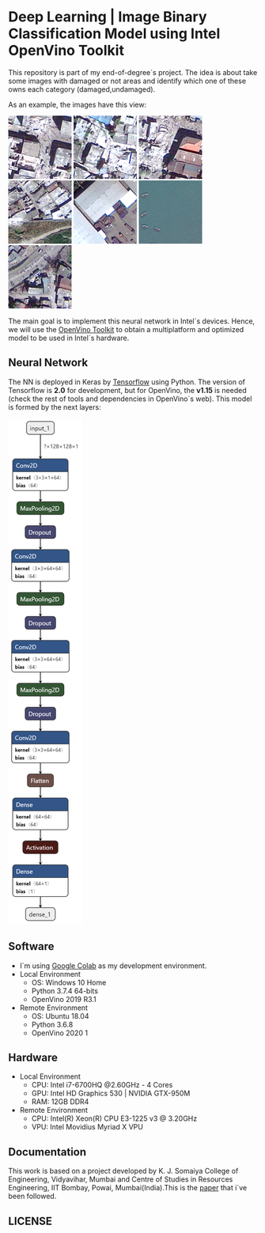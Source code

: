 # **Deep Learning | Image Binary Classification Model using Intel OpenVino Toolkit**
This repository is part of my end-of-degree´s project. The idea is about take some images with damaged or not areas and identify which one of these owns each category (damaged,undamaged).

As an example, the images have this view:

![kitten](damaged/post_064_056.png "Damaged")
![kitten](damaged/post_061_096.png "Damaged")
![kitten](damaged/post_062_055.png "Damaged")
![kitten](undamaged/post_006_127.png "Undamaged")
![kitten](undamaged/post_007_094.png "Undamaged")
![kitten](undamaged/post_008_057.png "Undamaged")
![kitten](undamaged/post_091_044.png "Undamaged")

The main goal is to implement this neural network in Intel´s devices. Hence, we will use the [OpenVino Toolkit](https://software.intel.com/en-us/openvino-toolkit) to obtain a multiplatform and optimized model to be used in Intel´s hardware.
## **Neural Network**
The NN is deployed in Keras by [Tensorflow](https://www.tensorflow.org/api_docs/python/tf) using Python. The version of Tensorflow is **2.0** for development, but for OpenVino, the **v1.15** is needed (check the rest of tools and dependencies in OpenVino´s web). This model is formed by the next layers:

![kitten](docs/model_layers.png "Model")
## **Software**
- I´m using [Google Colab](https://colab.research.google.com/) as my development environment.
- Local Environment
    - OS: Windows 10 Home
    - Python 3.7.4 64-bits
    - OpenVino 2019 R3.1
- Remote Environment
    - OS: Ubuntu 18.04
    - Python 3.6.8
    - OpenVino 2020 1
## **Hardware**
- Local Environment
    - CPU: Intel i7-6700HQ @2.60GHz - 4 Cores
    - GPU: Intel HD Graphics 530 | NVIDIA GTX-950M
    - RAM: 12GB DDR4
- Remote Environment
    - CPU: Intel(R) Xeon(R) CPU E3-1225 v3 @ 3.20GHz
    - VPU: Intel Movidius Myriad X VPU

## **Documentation**
This work is based on a project developed by K. J. Somaiya College of Engineering, Vidyavihar, Mumbai and Centre of Studies in Resources Engineering, IIT Bombay, Powai, Mumbai(India).This is the [paper](docs/paper.pdf) that i´ve been followed.

## **LICENSE**
